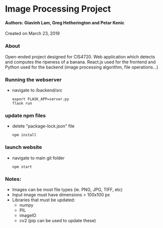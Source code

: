 # Image Processing Project
#### Authors: Giavinh Lam, Greg Hetherington and Petar Kenic
Created on March 23, 2019

### About
Open-ended project designed for CIS4720. Web application which detects and computes the ripeness of a banana.
React.js used for the frontend and Python used for the backend (image processing algorithm, file operations...)

### Running the webserver
* navigate to /backend/src

    ```
    export FLASK_APP=server.py
    flask run
    ```
    
### update npm files

* delete "package-lock.json" file
    
    ```
    npm install
    ```
    
### launch website
* navigate to main git folder

    ```
    npm start
    ```


### Notes:
* Images can be most file types (ie. PNG, JPG, TIFF, etc)
* Input image must have dimensions > 100x100 px
* Libraries that must be updated:
    * numpy
    * PIL
    * imageIO
    * cv2
    (pip can be used to update these)
